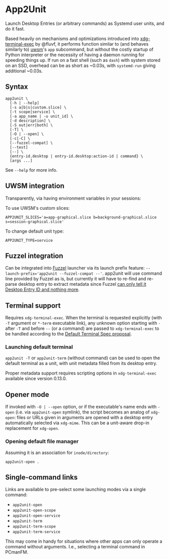 # App2Unit

Launch Desktop Entries (or arbitrary commands) as Systemd user units, and do it
fast.

Based heavily on mechanisms and optimizations introduced into
[xdg-terminal-exec](https://github.com/Vladimir-csp/xdg-terminal-exec) by @fluvf, it performs function
similar to (and behaves similarly to) [uwsm](https://github.com/Vladimir-csp/uwsm)'s `app` subcommand, but
without the costly startup of Python interpreter or the necessity of having a daemon
running for speeding things up. If run on a fast shell (such as `dash`) with
system stored on an SSD, overhead can be as short as ~0.03s, with `systemd-run`
giving additional ~0.03s.

## Syntax

    app2unit \
      [-h | --help]
      [-s a|b|s|custom.slice] \
      [-t scope|service] \
      [-a app_name | -u unit_id] \
      [-d description] \
      [-S out|err|both] \
      [-T] \
      [-O | --open] \
      [-c|-C] \
      [--fuzzel-compat] \
      [--test]
      [--] \
      {entry-id.desktop | entry-id.desktop:action-id | command} \
      [args ...]

See `--help` for more info.

## UWSM integration

Transparently, via having environment variables in your sessions:

To use UWSM's custom slices:

    APP2UNIT_SLICES='a=app-graphical.slice b=background-graphical.slice s=session-graphical.slice'

To change default unit type:

    APP2UNIT_TYPE=service

## Fuzzel integration

Can be integrated into [Fuzzel](https://codeberg.org/dnkl/fuzzel/) launcher via
its launch prefix feature: `--launch-prefix='app2unit --fuzzel-compat --'`.
app2unit will use command line provided by Fuzzel as is, but currently it will
have to re-find and re-parse desktop entry to extract metadata since Fuzzel [can
only tell it Desktop Entry ID and nothing
more](https://codeberg.org/dnkl/fuzzel/issues/292).

## Terminal support

Requires `xdg-terminal-exec`. When the terminal is requested explicitly (with `-T`
argument or `*-term` executable link), any unknown option starting with `-`
after `-T` and before `--` (or a command) are passed to `xdg-terminal-exec` to
be handled according to the
[Default Terminal Spec proposal](https://gitlab.freedesktop.org/terminal-wg/specifications/-/merge_requests/3).

### Launching default terminal

`app2unit -T` or `app2unit-term` (without command) can be used to open the default
terminal as a unit, with unit metadata filled from its desktop entry.

Proper metadata support requires scripting options in `xdg-terminal-exec`
available since version 0.13.0.

## Opener mode

If invoked with `-O | --open` option, or if the executable's name ends with
`-open` (i.e. via `app2unit-open` symlink), the script becomes an analog of
`xdg-open`: files or URLs given in arguments are opened with a desktop entry
automatically selected via `xdg-mime`. This can be a unit-aware drop-in
replacement for `xdg-open`.

### Opening default file manager

Assuming it is an association for `inode/directory`:

```
app2unit-open .
```

## Single-command links

Links are available to pre-select some launching modes via a single command:

* `app2unit-open`
* `app2unit-open-scope`
* `app2unit-open-service`
* `app2unit-term`
* `app2unit-term-scope`
* `app2unit-term-service`

This may come in handy for situations where other apps can only operate a command
without arguments. I.e., selecting a terminal command in PCmanFM.
